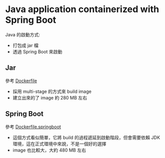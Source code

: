 # Java application containerized with Spring Boot

Java 的啟動方式:

- 打包成 jar 檔
- 透過 Spring Boot 來啟動

## Jar

參考 [Dockerfile](./Dockerfile)

- 採用 multi-stage 的方式來 build image
- 建立出來的了 image 約 280 MB 左右

## Spring Boot

參考 [Dockerfile.springboot](./Dockerfile.springboot)

- 這個方式看似簡單，它將 build 的過程遞延到啟動階段，但會需要依賴 JDK 環境，這在正式環境中來說，不是一個好的選擇
- image 也比較大，大約 480 MB 左右
